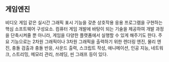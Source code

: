 #

## 게임엔진

비디오 게임 같은 실시간 그래픽 표시 기능을 갖춘 상호작용 응용 프로그램을 구현하는 핵심 소프트웨어 구성요소. 컴퓨터 게임 개발에 바탕이 되는 기술을 제공하여 개발 과정을 단축시켜줄 뿐 아니라, 게임을 다양한 플랫폼에서 실행할 수 있게 해주기도 한다. 주요 기능으로는 2차원 그래픽이나 3차원 그래픽을 출력하기 위한 렌더링 엔진, 물리 엔진, 충돌 검출과 충돌 반응, 사운드 출력, 스크립트 작성, 애니메이션, 인공 지능, 네트워크, 스트리밍, 메모리 관리, 쓰레딩, 씬 그래프 등이 있다.
